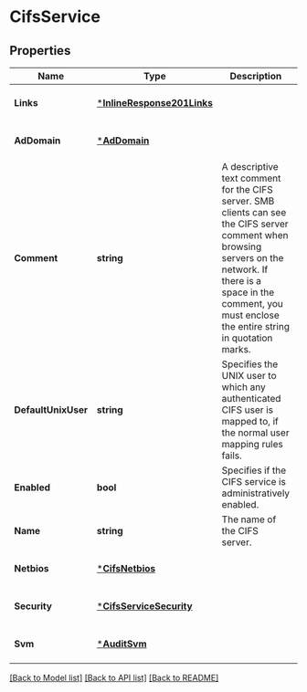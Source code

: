 # CifsService

## Properties
Name | Type | Description | Notes
------------ | ------------- | ------------- | -------------
**Links** | [***InlineResponse201Links**](inline_response_201__links.md) |  | [optional] [default to null]
**AdDomain** | [***AdDomain**](ad_domain.md) |  | [optional] [default to null]
**Comment** | **string** | A descriptive text comment for the CIFS server. SMB clients can see the CIFS server comment when browsing servers on the network. If there is a space in the comment, you must enclose the entire string in quotation marks. | [optional] [default to null]
**DefaultUnixUser** | **string** | Specifies the UNIX user to which any authenticated CIFS user is mapped to, if the normal user mapping rules fails. | [optional] [default to null]
**Enabled** | **bool** | Specifies if the CIFS service is administratively enabled.  | [optional] [default to null]
**Name** | **string** | The name of the CIFS server. | [optional] [default to null]
**Netbios** | [***CifsNetbios**](cifs_netbios.md) |  | [optional] [default to null]
**Security** | [***CifsServiceSecurity**](cifs_service_security.md) |  | [optional] [default to null]
**Svm** | [***AuditSvm**](audit_svm.md) |  | [optional] [default to null]

[[Back to Model list]](../README.md#documentation-for-models) [[Back to API list]](../README.md#documentation-for-api-endpoints) [[Back to README]](../README.md)


